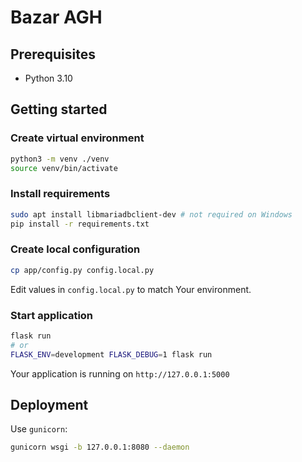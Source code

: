 # Bazar AGH

## Prerequisites

- Python 3.10

## Getting started

### Create virtual environment

```bash
python3 -m venv ./venv
source venv/bin/activate
```

### Install requirements

```bash
sudo apt install libmariadbclient-dev # not required on Windows
pip install -r requirements.txt
```

### Create local configuration

```bash
cp app/config.py config.local.py
```

Edit values in `config.local.py` to match Your environment.  

### Start application

```bash
flask run
# or
FLASK_ENV=development FLASK_DEBUG=1 flask run
```

Your application is running on `http://127.0.0.1:5000`

## Deployment

Use `gunicorn`:

```bash
gunicorn wsgi -b 127.0.0.1:8080 --daemon
```
